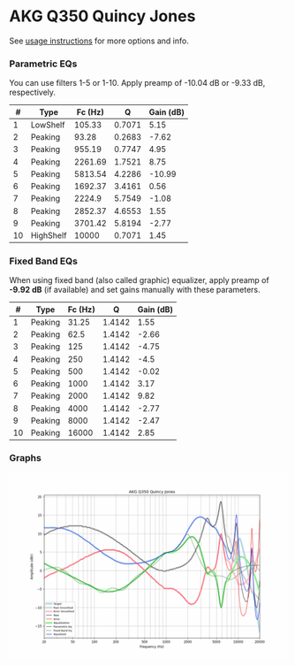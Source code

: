 # AKG Q350 Quincy Jones
See [usage instructions](https://github.com/jaakkopasanen/AutoEq#usage) for more options and info.

### Parametric EQs
You can use filters 1-5 or 1-10. Apply preamp of -10.04 dB or -9.33 dB, respectively.

|   # | Type      |   Fc (Hz) |      Q |   Gain (dB) |
|-----|-----------|-----------|--------|-------------|
|   1 | LowShelf  |    105.33 | 0.7071 |        5.15 |
|   2 | Peaking   |     93.28 | 0.2683 |       -7.62 |
|   3 | Peaking   |    955.19 | 0.7747 |        4.95 |
|   4 | Peaking   |   2261.69 | 1.7521 |        8.75 |
|   5 | Peaking   |   5813.54 | 4.2286 |      -10.99 |
|   6 | Peaking   |   1692.37 | 3.4161 |        0.56 |
|   7 | Peaking   |   2224.9  | 5.7549 |       -1.08 |
|   8 | Peaking   |   2852.37 | 4.6553 |        1.55 |
|   9 | Peaking   |   3701.42 | 5.8194 |       -2.77 |
|  10 | HighShelf |  10000    | 0.7071 |        1.45 |

### Fixed Band EQs
When using fixed band (also called graphic) equalizer, apply preamp of **-9.92 dB** (if available) and set gains manually with these parameters.

|   # | Type    |   Fc (Hz) |      Q |   Gain (dB) |
|-----|---------|-----------|--------|-------------|
|   1 | Peaking |     31.25 | 1.4142 |        1.55 |
|   2 | Peaking |     62.5  | 1.4142 |       -2.66 |
|   3 | Peaking |    125    | 1.4142 |       -4.75 |
|   4 | Peaking |    250    | 1.4142 |       -4.5  |
|   5 | Peaking |    500    | 1.4142 |       -0.02 |
|   6 | Peaking |   1000    | 1.4142 |        3.17 |
|   7 | Peaking |   2000    | 1.4142 |        9.82 |
|   8 | Peaking |   4000    | 1.4142 |       -2.77 |
|   9 | Peaking |   8000    | 1.4142 |       -2.47 |
|  10 | Peaking |  16000    | 1.4142 |        2.85 |

### Graphs
![](./AKG%20Q350%20Quincy%20Jones.png)
